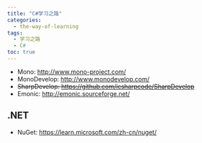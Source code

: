 ```yaml
---
title: "C#学习之路"
categories:
  - the-way-of-learning
tags:
  - 学习之路
  - C#
toc: true
---
```


* Mono: <http://www.mono-project.com/>
* MonoDevelop: <http://www.monodevelop.com/>
* ~~SharpDevelop: <https://github.com/icsharpcode/SharpDevelop>~~
* Emonic: <http://emonic.sourceforge.net/>

## .NET

* NuGet: <https://learn.microsoft.com/zh-cn/nuget/>
